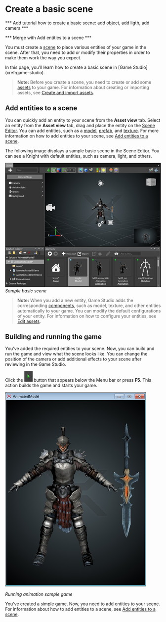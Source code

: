 # Create a basic scene

*** Add tutorial how to create a basic scene: add object, add ligth, add camera ***

*** Merge with Add entities to a scene ***

You must create a [scene](xref:scene) to place various entities of your game in the scene. After that, you need to add or modify their properties in order to make them work the way you expect.

In this page, you’ll learn how to create a basic scene in [Game Studio] (xref:game-studio).

>**Note:** Before you create a scene, you need to create or add some [assets](xref:asset) to your game. For information about creating or importing assets, see [Create and import assets](create-and-import-assets.md).

## Add entities to a scene

You can quickly add an entity to your scene from the **Asset view** tab. Select an entity from the **Asset view** tab, drag and place the entity on the [Scene Editor](xref:scene-editor). You can add entities, such as a [model](xref:model), [prefab](xref:prefab), and [texture](xref:texture). For more information on how to add entities to your scene, see [Add entities to a scene](add-entities-to-a-scene.md).

The following image displays a sample basic scene in the Scene Editor. You can see a Knight with default entities, such as camera, light, and others.

   ![Sample basic scene](media/create-a-basic-scene-sample-scene.png)
   _Sample basic scene_

>**Note:** When you add a new entity, Game Studio adds the corresponding [components](xref:component), such as model, texture, and other entities automatically to your game. You can modify the default configurations of your entity. For information on how to configure your entities, see [Edit assets](edit-assets.md).

## Building and running the game

You’ve added the required entities to your scene. Now, you can build and run the game and view what the scene looks like. You can change the position of the camera or add additional effects to your scene after reviewing in the Game Studio.

Click the ![Play button](media/create-a-basic-scene-play-button.png) button that appears below the Menu bar or press **F5**. This action builds the game and starts your game.

   ![Executed game scene](media/create-a-basic-scene-executed-scene.png)

   _Running animation sample game_

You’ve created a simple game. Now, you need to add entities to your scene. For information about how to add entities to a scene, see [Add entities to a scene](add-entities-to-a-scene.md).
